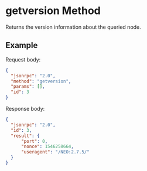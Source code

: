 # getversion Method

Returns the version information about the queried node.

## Example

Request body:

```json
{
  "jsonrpc": "2.0",
  "method": "getversion",
  "params": [],
  "id": 3
}
```

Response body:

```json
{
  "jsonrpc": "2.0",
  "id": 3,
  "result": {
      "port": 0,
      "nonce": 1546258664,
      "useragent": "/NEO:2.7.5/"
  }
}
```
